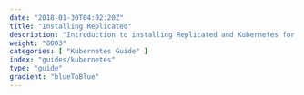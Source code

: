 ```yaml
---
date: "2018-01-30T04:02:20Z"
title: "Installing Replicated"
description: "Introduction to installing Replicated and Kubernetes for your customers"
weight: "8003"
categories: [ "Kubernetes Guide" ]
index: "guides/kubernetes"
type: "guide"
gradient: "blueToBlue"
---
```


